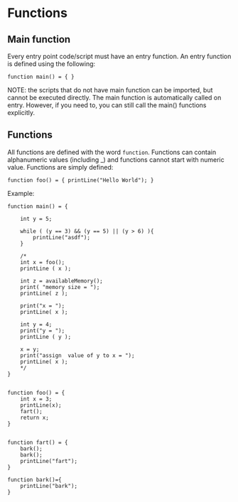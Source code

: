# Functions

## Main function

Every entry point code/script must have an entry function.
An entry function is defined using the following:

`function main() = { }`

NOTE: the scripts  that do not have main function can be imported, but cannot be executed directly. The main function is automatically called on entry. However, if you need to, you can still call the main() functions explicitly.

## Functions

All functions are defined with the word `function`. Functions can contain alphanumeric values (including _) and functions cannot start with numeric value.
Functions are simply defined:

`function foo() = {
   printLine("Hello World");
}
`


Example:
```
function main() = {

    int y = 5;

    while ( (y == 3) && (y == 5) || (y > 6) ){
        printLine("asdf");
    }

    /*
    int x = foo();
    printLine ( x );

    int z = availableMemory();
    print( "memory size = ");
    printLine( z );

    print("x = ");
    printLine( x );

    int y = 4;
    print("y = ");
    printLine ( y );

    x = y;
    print("assign  value of y to x = ");
    printLine( x );
    */
}


function foo() = {
    int x = 3;
    printLine(x);
    fart();
    return x;
}


function fart() = {
    bark();
    bark();
    printLine("fart");
}

function bark()={
    printLine("bark");
}

```
